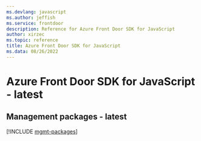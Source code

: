 ```yaml
---
ms.devlang: javascript
ms.author: jeffish
ms.service: frontdoor
description: Reference for Azure Front Door SDK for JavaScript
author: xirzec
ms.topic: reference
title: Azure Front Door SDK for JavaScript
ms.data: 08/26/2022
---
```

# Azure Front Door SDK for JavaScript - latest

## Management packages - latest
[!INCLUDE [mgmt-packages](front-door-mgmt-index.md)]